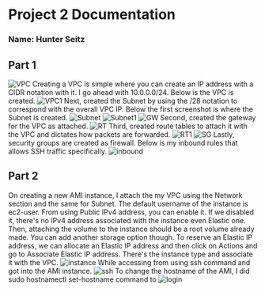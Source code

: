 # Project 2 Documentation
### Name: Hunter Seitz

## Part 1
![VPC](https://i.imgur.com/UgZLJ56.png)
Creating a VPC is simple where you can create an IP address with a CIDR notation with it. I go ahead with 10.0.0.0/24. Below is the VPC is created. 
![VPC1](https://i.imgur.com/fgsf1fH.png)
Next, created the Subnet by using the /28 notation to correspond with the overall VPC IP. Below the first screenshot is where the Subnet is created. 
![Subnet](https://i.imgur.com/UgZLJ56.png)
![Subnet1](https://i.imgur.com/5JxPCMC.png)
![GW](https://i.imgur.com/SHwbSzR.png)
Second, created the gateway for the VPC as attached. 
![RT](https://i.imgur.com/LTpdVF4.png)
Third, created route tables to attach it with the VPC and dictates how packets are forwarded. 
![RT1](https://i.imgur.com/22MCRZ2.png)
![SG](https://i.imgur.com/9TS8ckF.png)
Lastly, security groups are created as firewall. Below is my inbound rules that allows SSH traffic specifically. 
![inbound](https://i.imgur.com/hCNbKqX.png)


## Part 2 
On creating a new AMI instance, I attach the my VPC using the Network section 
and the same for Subnet. The default username of the instance is ec2-user. 
From using Public IPv4 address, you can enable it. If we disabled it, there's no 
IPv4 address associated with the instance even Elastic one. 
Then, attaching the volume to the instance should be a root volume already made.
You can add another storage option though. 
To reserve an Elastic IP address, we can allocate an Elastic IP address and then click
on Actions and go to Associate Elastic IP address. There's the instance type and associate
it with the VPC. 
![instance](https://i.imgur.com/NBMEcJ0.png)
While accessing from using ssh command and got into the AMI instance. 
![ssh](https://i.imgur.com/W0R7s0X.png)
To change the hostname of the AMI, I did sudo hostnamectl set-hostname command to 
![login](https://i.imgur.com/PHvZLpE.png)
